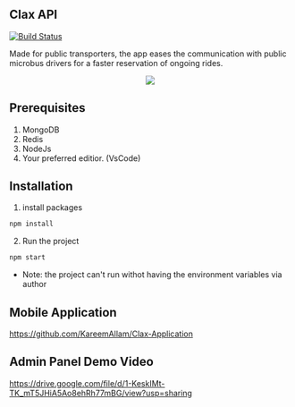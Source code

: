 ## Clax API
[![Build Status](https://dev.azure.com/Not-Activists/Clax/_apis/build/status/clax%20-%202%20-%20CI?branchName=master)](https://dev.azure.com/Not-Activists/Clax/_build/latest?definitionId=3&branchName=master)

  Made for public transporters, the app eases the communication with public microbus drivers for a faster reservation of ongoing rides.
<p align="center">
  <img src="https://i.imgur.com/DZSnCUa.png" />
</p>

## Prerequisites
1. MongoDB
2. Redis
3. NodeJs
4. Your preferred editior. (VsCode)

## Installation
1. install packages  
```bash
npm install
```
2. Run the project  
```bash
npm start
```
- Note: the project can't run withot having the environment variables via author

## Mobile Application
https://github.com/KareemAllam/Clax-Application

## Admin Panel Demo Video
https://drive.google.com/file/d/1-KeskIMt-TK_mT5JHiA5Ao8ehRh77mBG/view?usp=sharing
